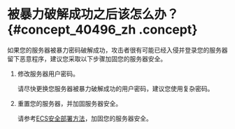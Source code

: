 # 被暴力破解成功之后该怎么办？ {#concept_40496_zh .concept}

如果您的服务器被暴力密码破解成功，攻击者很有可能已经入侵并登录您的服务器留下恶意程序，建议您采取以下步骤加固您的服务器安全。

1.  修改服务器用户密码。

    请尽快更换您服务器被暴力破解成功的用户密码，建议您使用复杂密码。

2.  重置您的服务器，并加固服务器安全。

    请参考[ECS安全部署方法](https://help.aliyun.com/knowledge_detail/37538.html)，加固您的服务器安全。


